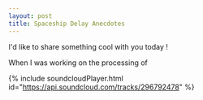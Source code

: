 ```yaml
---
layout: post
title: Spaceship Delay Anecdotes
---
```


I'd like to share something cool with you today !

When I was working on the processing of 

{% include soundcloudPlayer.html id="https://api.soundcloud.com/tracks/296792478" %}